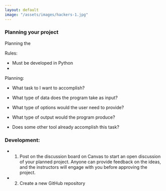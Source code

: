 ```yaml
---
layout: default
image: "/assets/images/hackers-1.jpg"
---
```



### Planning your project

Planning the 

Rules: 
- Must be developed in Python
- 

Planning:
- What task to I want to accomplish?
- What type of data does the program take as input?
- What type of options would the user need to provide?
- What type of output would the program produce?

- Does some other tool already accomplish this task?


### Development:

- 1. Post on the discussion board on Canvas to start an open discussion of your planned project. Anyone can provide feedback on the ideas, and the instructors will engage with you before approving the project.

- 2. Create a new GitHub repository 